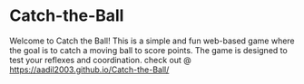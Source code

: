 # Catch-the-Ball
Welcome to Catch the Ball! This is a simple and fun web-based game where the goal is to catch a moving ball to score points. The game is designed to test your reflexes and coordination.
check out @ https://aadil2003.github.io/Catch-the-Ball/
